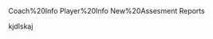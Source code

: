 <mockup version="1.0" skin="sketch" fontFace="Balsamiq Sans" measuredW="1249" measuredH="200" mockupW="990" mockupH="138">
  <controls>
    <control controlID="1" controlTypeID="com.balsamiq.mockups::LineOfText" x="259" y="62" w="990" h="58" measuredW="200" measuredH="27" zOrder="0" locked="false" isInGroup="-1"/>
    <control controlID="14" controlTypeID="com.balsamiq.mockups::Link" x="446" y="181" w="-1" h="-1" measuredW="64" measuredH="19" zOrder="1" locked="false" isInGroup="-1">
      <controlProperties>
        <text>Coach%20Info</text>
      </controlProperties>
    </control>
    <control controlID="15" controlTypeID="com.balsamiq.mockups::Link" x="617" y="181" w="-1" h="-1" measuredW="63" measuredH="19" zOrder="2" locked="false" isInGroup="-1">
      <controlProperties>
        <text>Player%20Info</text>
      </controlProperties>
    </control>
    <control controlID="16" controlTypeID="com.balsamiq.mockups::Link" x="798" y="181" w="-1" h="-1" measuredW="96" measuredH="19" zOrder="3" locked="false" isInGroup="-1">
      <controlProperties>
        <text>New%20Assesment</text>
      </controlProperties>
    </control>
    <control controlID="17" controlTypeID="com.balsamiq.mockups::Link" x="1030" y="181" w="-1" h="-1" measuredW="48" measuredH="19" zOrder="4" locked="false" isInGroup="-1">
      <controlProperties>
        <text>Reports</text>
      </controlProperties>
    </control>
  </controls>
</mockup>

kjdlskaj
